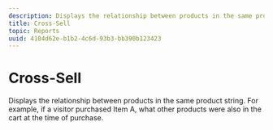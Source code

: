 ```yaml
---
description: Displays the relationship between products in the same product string. For example, if a visitor purchased Item A, what other products were also in the cart at the time of purchase.
title: Cross-Sell
topic: Reports
uuid: 4104d62e-b1b2-4c6d-93b3-bb390b123423
---
```


# Cross-Sell

Displays the relationship between products in the same product string. For example, if a visitor purchased Item A, what other products were also in the cart at the time of purchase.

